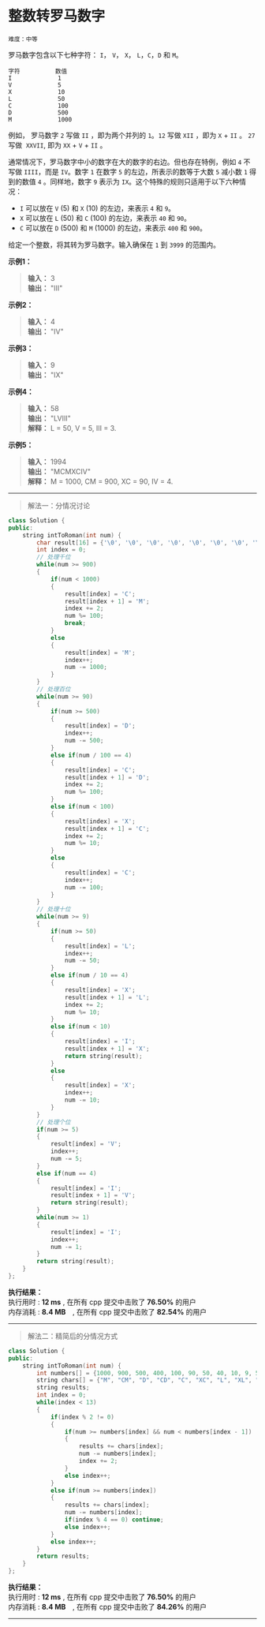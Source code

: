 # 整数转罗马数字 #  
`难度：中等`  

罗马数字包含以下七种字符： `I`， `V`， `X`， `L`，`C`，`D` 和 `M`。  
```
字符          数值
I             1
V             5
X             10
L             50
C             100
D             500
M             1000
```
例如， 罗马数字 `2` 写做 `II` ，即为两个并列的 `1`。`12` 写做 `XII` ，即为 `X` + `II` 。 `27` 写做  `XXVII`, 即为 `XX` + `V` + `II` 。

通常情况下，罗马数字中小的数字在大的数字的右边。但也存在特例，例如 `4` 不写做 `IIII`，而是 `IV`。数字 `1` 在数字 `5` 的左边，所表示的数等于大数 `5` 减小数 `1` 得到的数值 `4` 。同样地，数字 `9` 表示为 `IX`。这个特殊的规则只适用于以下六种情况：   
- `I` 可以放在 `V` (5) 和 `X` (10) 的左边，来表示 `4` 和 `9`。  
- `X` 可以放在 `L` (50) 和 `C` (100) 的左边，来表示 `40` 和 `90`。   
- `C` 可以放在 `D` (500) 和 `M` (1000) 的左边，来表示 `400` 和 `900`。  

给定一个整数，将其转为罗马数字。输入确保在 `1` 到 `3999` 的范围内。

**示例1：**  
>**输入：** 3  
>**输出：** "III"  

**示例2：**  
>**输入：** 4  
>**输出：** "IV"  

**示例3：**  
>**输入：** 9  
>**输出：** "IX"  

**示例4：**  
>**输入：** 58  
>**输出：** "LVIII"  
>**解释：** L = 50, V = 5, III = 3.

**示例5：**  
>**输入：** 1994  
>**输出：** "MCMXCIV"  
>**解释：** M = 1000, CM = 900, XC = 90, IV = 4.

---  

>解法一：分情况讨论  

```C++
class Solution {
public:
    string intToRoman(int num) {
        char result[16] = {'\0', '\0', '\0', '\0', '\0', '\0', '\0', '\0', '\0', '\0', '\0', '\0', '\0', '\0', '\0', '\0'};
        int index = 0;
        // 处理千位
        while(num >= 900)
        {
            if(num < 1000)
            {
                result[index] = 'C';
                result[index + 1] = 'M';
                index += 2;
                num %= 100;
                break;
            }
            else
            {
                result[index] = 'M';
                index++;
                num -= 1000;
            }
        }
        // 处理百位
        while(num >= 90)
        {
            if(num >= 500)
            {
                result[index] = 'D';
                index++;
                num -= 500;
            }
            else if(num / 100 == 4)
            {
                result[index] = 'C';
                result[index + 1] = 'D';
                index += 2;
                num %= 100;
            }
            else if(num < 100)
            {
                result[index] = 'X';
                result[index + 1] = 'C';
                index += 2;
                num %= 10;
            }
            else
            {
                result[index] = 'C';
                index++;
                num -= 100;
            }
        }
        // 处理十位
        while(num >= 9)
        {
            if(num >= 50)
            {
                result[index] = 'L';
                index++;
                num -= 50;
            }
            else if(num / 10 == 4)
            {
                result[index] = 'X';
                result[index + 1] = 'L';
                index += 2;
                num %= 10;
            }
            else if(num < 10)
            {
                result[index] = 'I';
                result[index + 1] = 'X';
                return string(result);
            }
            else
            {
                result[index] = 'X';
                index++;
                num -= 10;
            }
        }
        // 处理个位
        if(num >= 5)
        {
            result[index] = 'V';
            index++;
            num -= 5;
        }
        else if(num == 4)
        {
            result[index] = 'I';
            result[index + 1] = 'V';
            return string(result);
        }
        while(num >= 1)
        {
            result[index] = 'I';
            index++;
            num -= 1;
        }
        return string(result);
    }
};
```  

**执行结果：**  
执行用时 : **12 ms** , 在所有 cpp 提交中击败了 **76.50%** 的用户  
内存消耗 : **8.4 MB**　, 在所有 cpp 提交中击败了 **82.54%** 的用户  

---  

>解法二：精简后的分情况方式  

```C++
class Solution {
public:
    string intToRoman(int num) {
        int numbers[] = {1000, 900, 500, 400, 100, 90, 50, 40, 10, 9, 5, 4, 1};
        string chars[] = {"M", "CM", "D", "CD", "C", "XC", "L", "XL", "X", "IX", "V", "IV", "I"};
        string results;
        int index = 0;
        while(index < 13)
        {
            if(index % 2 != 0)
            {
                if(num >= numbers[index] && num < numbers[index - 1])
                {
                    results += chars[index];
                    num -= numbers[index];
                    index += 2;
                }
                else index++;
            }
            else if(num >= numbers[index])
            {
                results += chars[index];
                num -= numbers[index];
                if(index % 4 == 0) continue;
                else index++;
            }
            else index++;
        }
        return results;
    }
};
```  

**执行结果：**  
执行用时 : **12 ms** , 在所有 cpp 提交中击败了 **76.50%** 的用户  
内存消耗 : **8.4 MB**　, 在所有 cpp 提交中击败了 **84.26%** 的用户  

---  